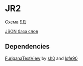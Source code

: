 # JR2
[Схема БД](https://app.sqldbm.com/MySQL/Share/_cbrfSAOruBIZJepEpSAREGFrngIE8md_DYjF4jNYw0)

[JSON база слов](https://drive.google.com/file/d/1RlN8kerb2bX1iW24UP-1nC0iAIy72jF7/)

## Dependencies
[FuriganaTextView](https://github.com/lofe90/FuriganaTextView) by [sh0](https://github.com/sh0) and [lofe90](https://github.com/lofe90)
